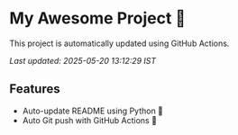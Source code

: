 # My Awesome Project 🚀

This project is automatically updated using GitHub Actions.

_Last updated: 2025-05-20 13:12:29 IST_

## Features
- Auto-update README using Python 🐍
- Auto Git push with GitHub Actions 🤖
